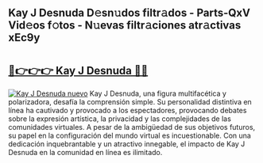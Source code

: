 ## Kay J Desnuda D𝚎sn𝚞dos filtr𝚊dos - Parts-QxV Vid𝚎os f𝚘tos - N𝚞evas filtr𝚊ciones atr𝚊ctivas xEc9y

# <h2><a href="http://mb4ckg8.tromn.icu/?c=Kay+J+Desnuda">🔗👉👉👉 Kay J Desnuda 🔗🔗</a></h2>

[![Kay J Desnuda nuevo](https://i.imgur.com/pEAQMta.gif)](http://mb4ckg8.tromn.icu/?c=Kay+J+Desnuda)
Kay J Desnuda, una figura multifacética y polarizadora, desafía la comprensión simple. Su personalidad distintiva en línea ha cautivado y provocado a los espectadores, provocando debates sobre la expresión artística, la privacidad y las complejidades de las comunidades virtuales. A pesar de la ambigüedad de sus objetivos futuros, su papel en la configuración del mundo virtual es incuestionable. Con una dedicación inquebrantable y un atractivo innegable, el impacto de Kay J Desnuda en la comunidad en línea es ilimitado.
